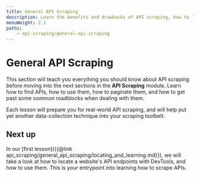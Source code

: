 ```yaml
---
title: General API Scraping
description: Learn the benefits and drawbacks of API scraping, how to locate an API, how to utilize its features, and how to work around common roadblocks.
menuWeight: 2.1
paths:
    - api-scraping/general-api-scraping
---
```


# [](#general-api-scraping) General API Scraping

This section will teach you everything you should know about API scraping before moving into the next sections in the **API Scraping** module. Learn how to find APIs, how to use them, how to paginate them, and how to get past some common roadblocks when dealing with them.

Each lesson will prepare you for real-world API scraping, and will help put yet another data-collection technique into your scraping toolbelt.

<!-- A bit more content here -->

## [](#next) Next up

In our [first lesson]({{@link api_scraping/general_api_scraping/locating_and_learning.md}}), we will take a look at how to locate a website's API endpoints with DevTools, and how to use them. This is your entrypoint into learning how to scrape APIs.
